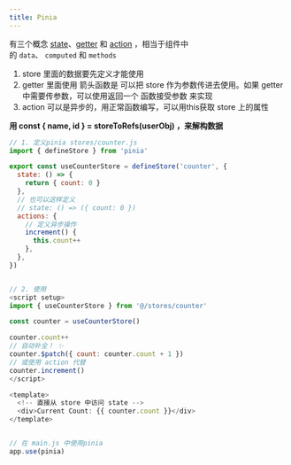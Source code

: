 ```yaml
---
title: Pinia
---
```



<!-- more -->

有三个概念 [state](https://pinia.vuejs.org/zh/core-concepts/state.html)、[getter](https://pinia.vuejs.org/zh/core-concepts/getters.html) 和 [action](https://pinia.vuejs.org/zh/core-concepts/actions.html) ，相当于组件中的 `data`、 `computed` 和 `methods`

1.  store 里面的数据要先定义才能使用
2.  getter 里面使用 箭头函数是 可以把 store 作为参数传进去使用。如果 getter 中需要传参数，可以使用返回一个 函数接受参数 来实现
3.  action 可以是异步的，用正常函数编写，可以用this获取 store 上的属性

**用 const { name, id } = storeToRefs(userObj)  ，来解构数据**

```javascript
// 1. 定义pinia stores/counter.js 
import { defineStore } from 'pinia'

export const useCounterStore = defineStore('counter', {
  state: () => {
    return { count: 0 }
  },
  // 也可以这样定义
  // state: () => ({ count: 0 })
  actions: {
	// 定义异步操作
    increment() {
      this.count++
    },
  },
})


// 2. 使用
<script setup>
import { useCounterStore } from '@/stores/counter'

const counter = useCounterStore()

counter.count++
// 自动补全！ ✨
counter.$patch({ count: counter.count + 1 })
// 或使用 action 代替
counter.increment()
</script>

<template>
  <!-- 直接从 store 中访问 state -->
  <div>Current Count: {{ counter.count }}</div>
</template>


// 在 main.js 中使用pinia
app.use(pinia)

```

